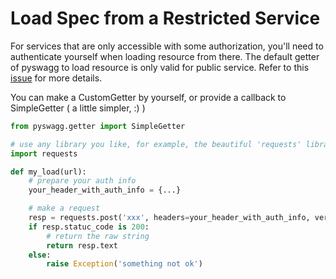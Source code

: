 Load Spec from a Restricted Service
=========

For services that are only accessible with some authorization, you'll need to authenticate yourself when loading resource from there. The default getter of pyswagg to load resource is only valid for public service. Refer to this [issue](https://github.com/mission-liao/pyswagg/issues/107) for more details.

You can make a CustomGetter by yourself, or provide a callback to SimpleGetter ( a little simpler, :) )
```python
from pyswagg.getter import SimpleGetter

# use any library you like, for example, the beautiful 'requests' library
import requests

def my_load(url):
    # prepare your auth info
    your_header_with_auth_info = {...}

    # make a request
    resp = requests.post('xxx', headers=your_header_with_auth_info, verify=False)
    if resp.statuc_code is 200:
        # return the raw string
        return resp.text
    else:
        raise Exception('something not ok')
```

